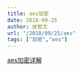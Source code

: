 ```yaml
---
title: aes加密
date: 2018-09-25
author: 皮智文
url: "/2018/09/25/aes"
tags: ["加密","aes"]
---
```


[aes加密详解](https://blog.csdn.net/qq_28205153/article/details/55798628)